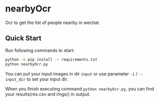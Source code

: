 # nearbyOcr
Ocr to get the list of people nearby in wechat.

## Quick Start
Run following commands to start:
``` zsh
python -m pip install -r requirements.txt
python nearbyOcr.py
```

You can put your input images in dir `input` or use parameter `-i` / `--input_dir` to set your input dir.

When you finish executing command `python nearbyOcr.py`, you can find your results(res.csv and imgs/) in output.